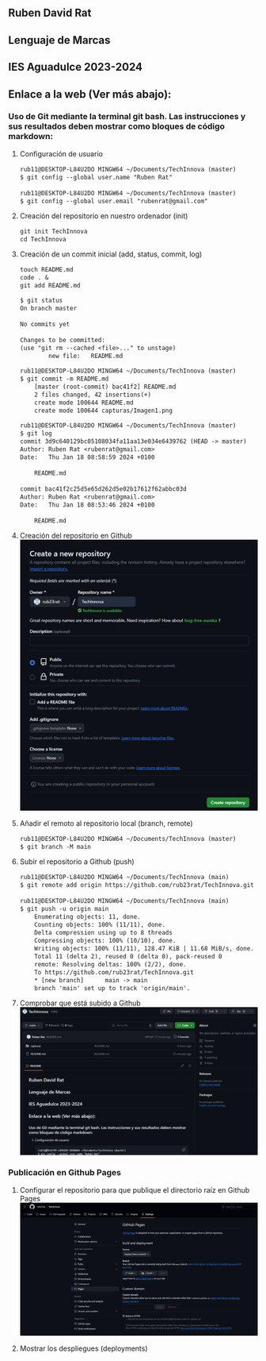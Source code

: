 ## Ruben David Rat
## Lenguaje de Marcas
## IES Aguadulce 2023-2024
## Enlace a la web (Ver más abajo):

### Uso de Git mediante la terminal git bash. Las instrucciones y sus resultados deben mostrar como bloques de código markdown:

1. Configuración de usuario

    ```
    rub11@DESKTOP-L84U2DO MINGW64 ~/Documents/TechInnova (master)
    $ git config --global user.name "Ruben Rat"

    rub11@DESKTOP-L84U2DO MINGW64 ~/Documents/TechInnova (master)
    $ git config --global user.email "rubenrat@gmail.com"
    ```

1. Creación del repositorio en nuestro ordenador (init)
    
    
    ```
    git init TechInnova
    cd TechInnova
    ```

1.  Creación de un commit inicial (add, status, commit, log)
    ```
    touch README.md
    code . &
    git add README.md
    ```

    ```
    $ git status
    On branch master

    No commits yet

    Changes to be committed:
    (use "git rm --cached <file>..." to unstage)
            new file:   README.md
    ```
    ```
    rub11@DESKTOP-L84U2DO MINGW64 ~/Documents/TechInnova (master)
    $ git commit -m README.md
        [master (root-commit) bac41f2] README.md
        2 files changed, 42 insertions(+)
        create mode 100644 README.md
        create mode 100644 capturas/Imagen1.png
    ```
    ```
    rub11@DESKTOP-L84U2DO MINGW64 ~/Documents/TechInnova (master)
    $ git log
    commit 3d9c640129bc05108034fa11aa13e034e6439762 (HEAD -> master)
    Author: Ruben Rat <rubenrat@gmail.com>
    Date:   Thu Jan 18 08:58:59 2024 +0100

        README.md

    commit bac41f2c25d5e65d262d5e02b17612f62abbc03d
    Author: Ruben Rat <rubenrat@gmail.com>
    Date:   Thu Jan 18 08:53:46 2024 +0100

        README.md

    ```

1.  Creación del repositorio en Github
    ![](/capturas/Imagen1.png)

1. Añadir el remoto al repositorio local (branch, remote)
    ```
    rub11@DESKTOP-L84U2DO MINGW64 ~/Documents/TechInnova (master)
    $ git branch -M main
    ```

1. Subir el repositorio a Github (push)
    ```
    rub11@DESKTOP-L84U2DO MINGW64 ~/Documents/TechInnova (main)
    $ git remote add origin https://github.com/rub23rat/TechInnova.git

    rub11@DESKTOP-L84U2DO MINGW64 ~/Documents/TechInnova (main)
    $ git push -u origin main
        Enumerating objects: 11, done.
        Counting objects: 100% (11/11), done.
        Delta compression using up to 8 threads
        Compressing objects: 100% (10/10), done.
        Writing objects: 100% (11/11), 128.47 KiB | 11.68 MiB/s, done.
        Total 11 (delta 2), reused 0 (delta 0), pack-reused 0
        remote: Resolving deltas: 100% (2/2), done.
        To https://github.com/rub23rat/TechInnova.git
        * [new branch]      main -> main
        branch 'main' set up to track 'origin/main'.
    ```

1. Comprobar que está subido a Github
    ![](/capturas/Imagen2.png)

### Publicación en Github Pages

1. Configurar el repositorio para que publique el directorio raíz en Github Pages
    ![](/capturas/imagen3.png)

1. Mostrar los despliegues (deployments)
